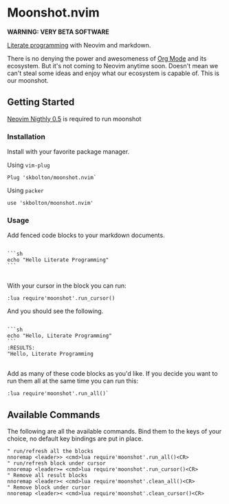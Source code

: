 # Moonshot.nvim
**WARNING: VERY BETA SOFTWARE**

[Literate programming](https://en.wikipedia.org/wiki/Literate_programming) with Neovim and markdown.

There is no denying the power and awesomeness of [Org Mode](https://orgmode.org/) and its ecosystem. But it's not coming to Neovim anytime soon. Doesn't mean we can't steal some ideas and enjoy what our ecosystem is capable of. This is our moonshot.

## Getting Started

[Neovim Nigthly 0.5](https://github.com/neovim/neovim/releases/tag/nightly) is required to run moonshot

### Installation

Install with your favorite package manager.

Using `vim-plug`
```vim
Plug 'skbolton/moonshot.nvim`
```

Using `packer`
```vim
use 'skbolton/moonshot.nvim'
```

### Usage

Add fenced code blocks to your markdown documents.

<pre>
<code>
```sh
echo "Hello Literate Programming"
```
</code>
</pre>

With your cursor in the block you can run:

`:lua require'moonshot'.run_cursor()`

And you should see the following.

<pre>
<code>
```sh
echo "Hello, Literate Programming"
```
:RESULTS:
"Hello, Literate Programming
</code>
</pre>

Add as many of these code blocks as you'd like. If you decide you want to run them all at the same time you can run this:

```
:lua require'moonshot'.run_all()`
```

## Available Commands

The following are all the available commands. Bind them to the keys of your choice, no default key bindings are put in place.

```
" run/refresh all the blocks
nnoremap <leader>> <cmd>lua require'moonshot'.run_all()<CR>
" run/refresh block under cursor
nnoremap <leader>= <cmd>lua require'moonshot'.run_cursor()<CR>
" Remove all result blocks
nnoremap <leader>< <cmd>lua require'moonshot'.clean_all()<CR>
" Remove block under cursor
nnoremap <leader>< <cmd>lua require'moonshot'.clean_cursor()<CR>
```


